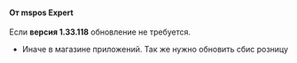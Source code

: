 
#### От mspos Expert
Если **версия 1.33.118** обновление не требуется.
- Иначе в магазине приложений.
Так же нужно обновить сбис розницу


